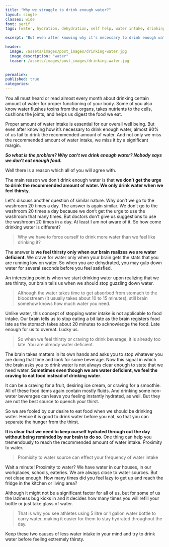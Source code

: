 ```yaml
---
title: "Why we struggle to drink enough water?"
layout: single
classes: wide
font: serif
tags: [water, hydration, dehydration, self help, water intake, drinking water]

excerpt: "But even after knowing why it's necessary to drink enough water, almost 90% of us fail to drink the recommended amount of water."

header:
  image: /assets/images/post_images/drinking-water.jpg
  image_description: "water"
  teaser: /assets/images/post_images/drinking-water.jpg

  
permalink:
published: true
categories: 
---
```



You all must heard or read almost every month about drinking certain amount of water for proper functioning of your body. Some of you also know water flushes toxins from the organs, takes nutrients to the cells, cushions the joints, and helps us digest the food we eat.  
  

Proper amount of water intake is essential for our overall well being. But even after knowing how it’s necessary to drink enough water, almost 90% of us fail to drink the recommended amount of water. And not only we miss the recommended amount of water intake, we miss it by a significant margin.
 

**_So what is the problem? Why can't we drink enough water? Nobody says we don't eat enough food._**

Well there is a reason which all of you will agree with.

The main reason we don't drink enough water is that **we don’t get the urge to drink the recommended amount of water. We only drink water when we feel thirsty**.

Let's discuss another question of similar nature. Why don’t we go to the washroom 20 times a day. The answer is again similar. We don’t go to the washroom 20 times a day because we don’t get the urge to use the washroom that many times. But doctors don’t give us suggestions to use the washroom 20 times in a day. At least I am not aware of it. So how come drinking water is different?


>Why we have to force ourself to drink more water than we feel like drinking it?  


The answer is **we feel thirsty only when our brain realizes we are water deficient**. We crave for water only when your brain gets the stats that you are running low on water. So when you are dehydrated, you may gulp down water for several seconds before you feel satisfied. 

An interesting point is when we start drinking water upon realizing that we are thirsty, our brain tells us when we should stop guzzling down water.

> Although the water takes time to get absorbed from stomach to the bloodstream (it usually takes about 10 to 15 minutes), still brain somehow knows how much water you need.
  

Unlike water, this concept of stopping water intake is not applicable to food intake. Our brain tells us to stop eating a bit late as the brain registers food late as the stomach takes about 20 minutes to acknowledge the food. 	Late enough for us to overeat. Lucky us.

>So when we feel thirsty or craving to drink beverage, it is already too late. You are already water deficient.

The brain takes matters in its own hands and asks you to stop whatever you are doing that time and look for some beverage. Now this signal in which the brain asks you to drink water is not always clear enough to state that we need water. **Sometimes even though we are water deficient, we feel the craving to eat food instead of drinking water**.

It can be a craving for a fruit, desiring ice cream, or craving for a smoothie. All of these food items again contain mostly fluids. And drinking some non-water beverages can leave you feeling instantly hydrated, as well. But they are not the best source to quench your thirst. 

So we are fooled by our desire to eat food when we should be drinking water. Hence it is good to drink water before you eat, so that you can separate the hunger from the thirst.

**It is clear that we need to keep ourself hydrated through out the day without being reminded by our brain to do so**. One thing can help you tremendously to reach the recommended amount of water intake. Proximity to water.

>Promixity to water source can effect your frequency of water intake

Wait a minute! Proximity to water? We have water in our houses, in our workplaces, schools, eateries. We are always close to water sources. But not close enough. How many times did you feel lazy to get up and reach the fridge in the kitchen or living area? 

Although it might not be a significant factor for all of us, but for some of us the laziness bug kicks in and it decides how many times you will refill your bottle or just take glass of water.

>That is why you see athletes using 5 litre or 1 gallon water bottle to carry water, making it easier for them to stay hydrated throughout the day.

Keep these two causes of less water intake in your mind and try to drink water before feeling extremely thirsty.




























